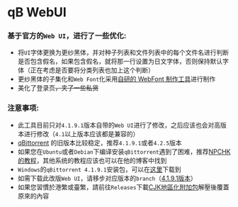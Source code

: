 # qB WebUI
### 基于官方的`Web UI`，进行了一些优化:
* 将`UI`字体更换为更纱黑体，并对种子列表和文件列表中的每个文件名进行判断是否包含假名，如果包含假名，就将那一行设置为日文字体，否则保持默认字体（正在考虑是否要将分类列表也加上这个判断）
* 更纱黑体的子集化和`Web Font`化采用[自研的 WebFont 制作工具](https://github.com/Lambholl/webfont-seperator)进行制作
* 美化了登录页<s>，夹了一些私货 </s>

### 注意事项:
* 此工具目前只对`4.1.9.1`版本自带的`Web UI`进行了修改，之后应该也会对高版本进行修改（`4.1`以上版本应该都是兼容的）
* [qBittorrent](https://github.com/qbittorrent/qBittorrent) 的旧版本比较稳定，推荐`4.1.9.1`或者`4.2.5`版本
* 如果您在`Ubuntu`或者`Debian`下编译安装`qBittorrent`遇到了困难，推荐[NPCHK的教程](https://npchk.info/ubuntu-debian-install-qbittorrent/)，其他系统的教程应该也可以在他的博客中找到
* `Windows`的`qBittorrent 4.1.9.1`安装包，可以在[这里](https://sourceforge.net/projects/qbittorrent/files/qbittorrent-win32/qbittorrent-4.1.9.1/)下载到
* 如需下载此改版`Web UI`，请移步对应版本的`branch`（[4.1.9.1版本](https://github.com/Lambholl/qb-webui/tree/4.1.9.1)）
* 如果您習慣於港繁或臺繁，請前往`Releases`下載[CJK地區化附加包](https://github.com/Lambholl/qb-webui/releases/tag/114514)解壓後覆蓋原來的內容
